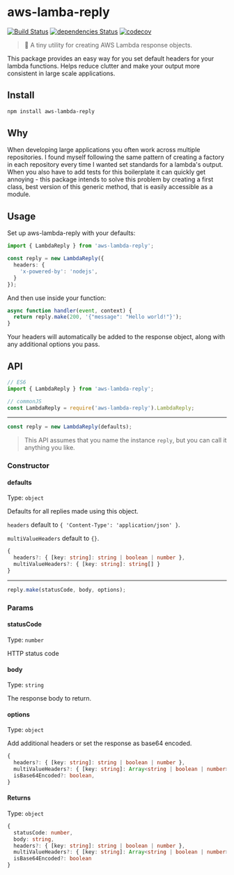 # aws-lamba-reply

[![Build Status](https://travis-ci.com/c-bandy/aws-lambda-reply.svg?branch=master)](https://travis-ci.com/c-bandy/aws-lambda-reply)
[![dependencies Status](https://david-dm.org/c-bandy/aws-lambda-reply/status.svg)](https://david-dm.org/c-bandy/aws-lambda-reply)
[![codecov](https://codecov.io/gh/c-bandy/aws-lambda-reply/branch/master/graph/badge.svg)](https://codecov.io/gh/c-bandy/aws-lambda-reply)

>💬 A tiny utility for creating AWS Lambda response objects.

This package provides an easy way for you set default headers for your lambda functions. Helps reduce clutter and make
your output more consistent in large scale applications.

## Install

```bash
npm install aws-lambda-reply
```

## Why

When developing large applications you often work across multiple repositories. I found myself following the same
pattern of creating a factory in each repository every time I wanted set standards for a lambda's output. When you also
have to add tests for this boilerplate it can quickly get annoying - this package intends to solve this problem by
creating a first class, best version of this generic method, that is easily accessible as a module.

## Usage

Set up aws-lambda-reply with your defaults:

```typescript
import { LambdaReply } from 'aws-lambda-reply';

const reply = new LambdaReply({
  headers: {
    'x-powered-by': 'nodejs',
  }
});
```

And then use inside your function:

```typescript
async function handler(event, context) {
  return reply.make(200, '{"message": "Hello world!"}');
}
```

Your headers will automatically be added to the response object, along with any additional options you pass.

## API

```typescript
// ES6
import { LambdaReply } from 'aws-lambda-reply';

// commonJS
const LambdaReply = require('aws-lambda-reply').LambdaReply;
```

---

```typescript
const reply = new LambdaReply(defaults);
```

>This API assumes that you name the instance `reply`, but you can call it anything you like.

### Constructor

#### defaults

Type: `object`

Defaults for all replies made using this object.

`headers` default to `{ 'Content-Type': 'application/json' }`.

`multiValueHeaders` default to `{}`.

```typescript
{
  headers?: { [key: string]: string | boolean | number },
  multiValueHeaders?: { [key: string]: string[] }
}
```

---

```typescript
reply.make(statusCode, body, options);
```

### Params

#### statusCode

Type: `number`

HTTP status code

#### body

Type: `string`

The response body to return.

#### options

Type: `object`

Add additional headers or set the response as base64 encoded.

```typescript
{
  headers?: { [key: string]: string | boolean | number },
  multiValueHeaders?: { [key: string]: Array<string | boolean | number> },
  isBase64Encoded?: boolean,
}
```

#### Returns

Type: `object`

```typescript
{
  statusCode: number,
  body: string,
  headers?: { [key: string]: string | boolean | number },
  multiValueHeaders?: { [key: string]: Array<string | boolean | number> },
  isBase64Encoded?: boolean
}
```

